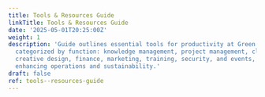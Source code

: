 ```yaml
---
title: Tools & Resources Guide
linkTitle: Tools & Resources Guide
date: '2025-05-01T20:25:00Z'
weight: 1
description: 'Guide outlines essential tools for productivity at Green Orbit Digital,
  categorized by function: knowledge management, project management, client relations,
  creative design, finance, marketing, training, security, and events, all aimed at
  enhancing operations and sustainability.'
draft: false
ref: tools--resources-guide
---
```


